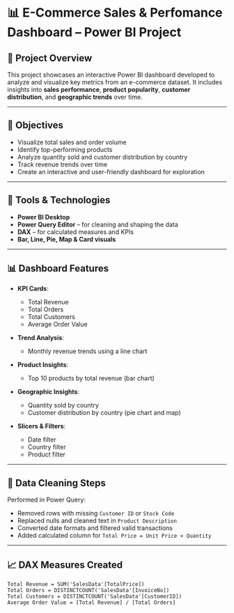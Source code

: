 # 📊 E-Commerce Sales & Perfomance Dashboard – Power BI Project

## 📁 Project Overview

This project showcases an interactive Power BI dashboard developed to analyze and visualize key metrics from an e-commerce dataset. It includes insights into **sales performance**, **product popularity**, **customer distribution**, and **geographic trends** over time.

---

## 🎯 Objectives

- Visualize total sales and order volume
- Identify top-performing products
- Analyze quantity sold and customer distribution by country
- Track revenue trends over time
- Create an interactive and user-friendly dashboard for exploration

---

## 🧰 Tools & Technologies

- **Power BI Desktop**
- **Power Query Editor** – for cleaning and shaping the data
- **DAX** – for calculated measures and KPIs
- **Bar, Line, Pie, Map & Card visuals**

---

## 📊 Dashboard Features

- **KPI Cards**:  
  - Total Revenue  
  - Total Orders  
  - Total Customers  
  - Average Order Value

- **Trend Analysis**:  
  - Monthly revenue trends using a line chart

- **Product Insights**:  
  - Top 10 products by total revenue (bar chart)

- **Geographic Insights**:  
  - Quantity sold by country  
  - Customer distribution by country (pie chart and map)

- **Slicers & Filters**:  
  - Date filter  
  - Country filter  
  - Product filter

---

## 🧹 Data Cleaning Steps

Performed in Power Query:
- Removed rows with missing `Customer ID` or `Stock Code`
- Replaced nulls and cleaned text in `Product Description`
- Converted date formats and filtered valid transactions
- Added calculated column for `Total Price = Unit Price × Quantity`

---

## 📈 DAX Measures Created

```DAX
Total Revenue = SUM('SalesData'[TotalPrice])
Total Orders = DISTINCTCOUNT('SalesData'[InvoiceNo])
Total Customers = DISTINCTCOUNT('SalesData'[CustomerID])
Average Order Value = [Total Revenue] / [Total Orders]
